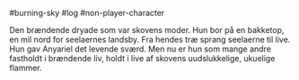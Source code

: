 #burning-sky #log #non-player-character

Den brændende dryade som var skovens moder. Hun bor på en bakketop, en mil nord for seelaernes landsby. Fra hendes træ sprang seelaerne til live. Hun gav Anyariel det levende sværd. Men nu er hun som mange andre fastholdt i brændende liv, holdt i live af skovens uudslukkelige, ukuelige flammer.
